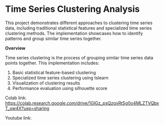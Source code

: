 # Time Series Clustering Analysis

This project demonstrates different approaches to clustering time series data, including traditional statistical features and specialized time series clustering methods. The implementation showcases how to identify patterns and group similar time series together.

**Overview**

Time series clustering is the process of grouping similar time series data points together. This implementation includes:

1. Basic statistical feature-based clustering
2. Specialized time series clustering using tslearn
3. Visualization of clustering results
4. Performance evaluation using silhouette score

Colab link: https://colab.research.google.com/drive/1GlGz_psQzgxRtSg0o4MLZTVQbxT_ow4X?usp=sharing

Youtube link: 
